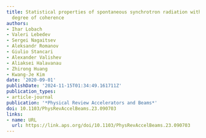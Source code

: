 ```yaml
---
title: Statistical properties of spontaneous synchrotron radiation with arbitrary
  degree of coherence
authors:
- Ihar Lobach
- Valeri Lebedev
- Sergei Nagaitsev
- Aleksandr Romanov
- Giulio Stancari
- Alexander Valishev
- Aliaksei Halavanau
- Zhirong Huang
- Kwang-Je Kim
date: '2020-09-01'
publishDate: '2024-11-15T01:34:49.161711Z'
publication_types:
- article-journal
publication: '*Physical Review Accelerators and Beams*'
doi: 10.1103/PhysRevAccelBeams.23.090703
links:
- name: URL
  url: https://link.aps.org/doi/10.1103/PhysRevAccelBeams.23.090703
---
```

